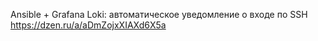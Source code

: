 Ansible + Grafana Loki: автоматическое уведомление о входе по SSH
https://dzen.ru/a/aDmZojxXIAXd6X5a
